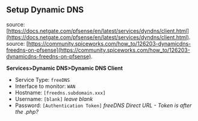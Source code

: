 ## Setup Dynamic DNS

source: [https://docs.netgate.com/pfsense/en/latest/services/dyndns/client.html](https://docs.netgate.com/pfsense/en/latest/services/dyndns/client.html).  
source: [https://community.spiceworks.com/how_to/126203-dynamicdns-freedns-on-pfsense](https://community.spiceworks.com/how_to/126203-dynamicdns-freedns-on-pfsense).  

**Services>Dynamic DNS>Dynamic DNS Client**
* Service Type: ``freeDNS``
* Interface to monitor: ``WAN``
* Hostname: ``[freedns.subdomain.xxx]``
* Username: ``[blank]`` *leave blank*
* Password: ``[Authentication Token]`` *freeDNS Direct URL - Token is after the .php?*
